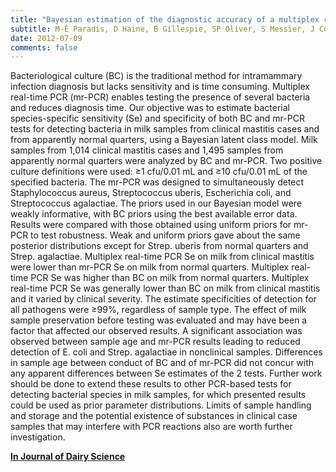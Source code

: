 ```yaml
---
title: "Bayesian estimation of the diagnostic accuracy of a multiplex real-time PCR assay and bacteriological culture for 4 common bovine intramammary pathogens"
subtitle: M-È Paradis, D Haine, B Gillespie, SP Oliver, S Messier, J Comeau, DT Scholl
date: 2012-07-09
comments: false
---
```


Bacteriological culture (BC) is the traditional method for intramammary infection diagnosis but lacks sensitivity and is time consuming. Multiplex real-time PCR (mr-PCR) enables testing the presence of several bacteria and reduces diagnosis time. Our objective was to estimate bacterial species-specific sensitivity (Se) and specificity of both BC and mr-PCR tests for detecting bacteria in milk samples from clinical mastitis cases and from apparently normal quarters, using a Bayesian latent class model. Milk samples from 1,014 clinical mastitis cases and 1,495 samples from apparently normal quarters were analyzed by BC and mr-PCR. Two positive culture definitions were used: ≥1 cfu/0.01 mL and ≥10 cfu/0.01 mL of the specified bacteria. The mr-PCR was designed to simultaneously detect Staphylococcus aureus, Streptococcus uberis, Escherichia coli, and Streptococcus agalactiae. The priors used in our Bayesian model were weakly informative, with BC priors using the best available error data. Results were compared with those obtained using uniform priors for mr-PCR to test robustness. Weak and uniform priors gave about the same posterior distributions except for Strep. uberis from normal quarters and Strep. agalactiae. Multiplex real-time PCR Se on milk from clinical mastitis were lower than mr-PCR Se on milk from normal quarters. Multiplex real-time PCR Se was higher than BC on milk from normal quarters. Multiplex real-time PCR Se was generally lower than BC on milk from clinical mastitis and it varied by clinical severity. The estimate specificities of detection for all pathogens were ≥99%, regardless of sample type. The effect of milk sample preservation before testing was evaluated and may have been a factor that affected our observed results. A significant association was observed between sample age and mr-PCR results leading to reduced detection of E. coli and Strep. agalactiae in nonclinical samples. Differences in sample age between conduct of BC and of mr-PCR did not concur with any apparent differences between Se estimates of the 2 tests. Further work should be done to extend these results to other PCR-based tests for detecting bacterial species in milk samples, for which presented results could be used as prior parameter distributions. Limits of sample handling and storage and the potential existence of substances in clinical case samples that may interfere with PCR reactions also are worth further investigation.

[**In Journal of Dairy Science**](http://www.sciencedirect.com/science/article/pii/S0022030212006704)
